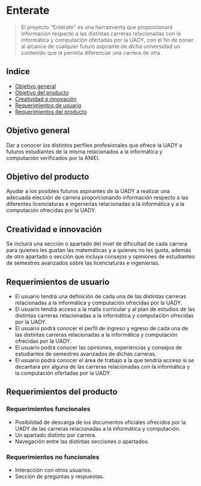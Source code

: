 # Enterate
> El proyecto "Entérate" es una herramienta que proporcionará información respecto a las distintas carreras relacionadas con la informática y computación ofertadas por la UADY, con el fin de poner al alcance de cualquier futuro aspirante de dicha universidad un contenido que le permita diferenciar una carrera de otra

## Indice
  - [Objetivo general](#item1)
  - [Objetivo del producto](#item2)
  - [Creatividad e innovación](#item3)
  - [Requerimientos de usuario](#item4)
  - [Requerimientos del producto](#item5)

<a name="item1"></a>
## Objetivo general

Dar a conocer los distintos perfiles profesionales que ofrece la UADY a futuros estudiantes de la misma relacionados a la informática y computación verificados por la ANIEI.

<a name="item2"></a>
## Objetivo del producto

Ayudar a los posibles futuros aspirantes de la UADY a realizar una adecuada elección de carrera proporcionando información respecto a las diferentes licenciaturas e ingenierías relacionadas a la informática y a la computación ofrecidas por la UADY.

<a name="item3"></a>
## Creatividad e innovación

Se incluirá una sección o apartado del nivel de dificultad de cada carrera para quienes les gustan las matemáticas y a quienes no les gusta, además de otro apartado o sección que incluya consejos y opiniones de estudiantes de semestres avanzados sobre las licenciaturas e ingenierías. 

<a name="item4"></a>
## Requerimientos de usuario

  - El usuario tendrá una definición de cada una de las distintas carreras relacionadas a la informática y computación ofrecidas por la UADY.
  - El usuario tendrá acceso a la malla curricular y al plan de estudios de las distintas carreras relacionadas a la informática y computación ofrecidas por la UADY.
  - El usuario podrá conocer el perfil de ingreso y egreso de cada una de las distintas carreras relacionadas a la informática y computación ofrecidas por la UADY.
  - El usuario podrá conocer las opiniones, experiencias y consejos de estudiantes de semestres avanzados de dichas carreras.
  - El usuario podrá conocer el área de trabajo a la que tendría acceso si se decantara por alguna de las carreras relacionadas con la informática y la computación ofertadas por la UADY. 

<a name="item5"></a>
## Requerimientos del producto

### Requerimientos funcionales

  - Posibilidad de descarga de los documentos oficiales ofrecidos por la UADY de las carreras relacionadas a la informática y computación. 
  - Un apartado distinto por carrera. 
  - Navegación entre las distintas secciones o apartados. 

### Requerimientos no funcionales

  - Interacción con otros usuarios.
  - Sección de preguntas y respuestas. 
